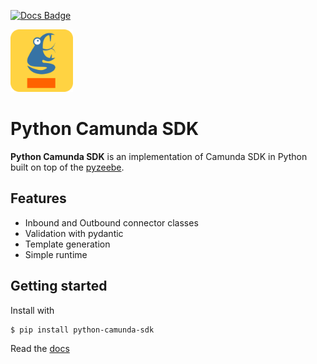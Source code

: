 [![Docs Badge](https://img.shields.io/badge/documentation-blue)](https://mdelmans.github.io/python-camunda-sdk/)

<img src="https://github.com/mdelmans/python-camunda-sdk/blob/master/docs/img/pycam.svg" width="100"/>

# Python Camunda SDK

**Python Camunda SDK** is an implementation of Camunda SDK in Python built on top of the [pyzeebe](https://github.com/camunda-community-hub/pyzeebe).

## Features

* Inbound and Outbound connector classes
* Validation with pydantic
* Template generation
* Simple runtime

## Getting started

Install with

``` console
$ pip install python-camunda-sdk
```

Read the [docs](https://mdelmans.github.io/python-camunda-sdk/)